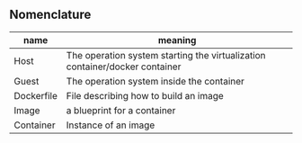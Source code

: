 Nomenclature
---

| name | meaning |
|------|---------|
| Host | The operation system starting the virtualization container/docker container |
| Guest | The operation system inside the container |
| Dockerfile | File describing how to build an image |
| Image | a blueprint for a container |
| Container | Instance of an image |
